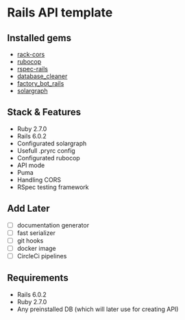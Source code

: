 # Rails API template

## Installed gems
* [rack-cors](https://github.com/cyu/rack-cors)
* [rubocop](https://github.com/rubocop-hq/rubocop)
* [rspec-rails](https://github.com/rspec/rspec-rails)
* [database_cleaner](https://github.com/DatabaseCleaner/database_cleaner)
* [factory_bot_rails](https://github.com/thoughtbot/factory_bot_rails)
* [solargraph](https://github.com/castwide/solargraph)

## Stack & Features
* Ruby 2.7.0
* Rails 6.0.2
* Configurated solargraph
* Usefull .pryrc config
* Configurated rubocop
* API mode
* Puma
* Handling CORS
* RSpec testing framework

## Add Later
- [ ] documentation generator
- [ ] fast serializer
- [ ] git hooks
- [ ] docker image
- [ ] CircleCi pipelines

## Requirements
* Rails 6.0.2
* Ruby 2.7.0
* Any preinstalled DB (which will later use for creating API)
